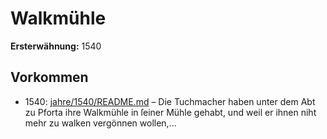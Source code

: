 # Walkmühle

**Ersterwähnung:** 1540

## Vorkommen
- 1540: [jahre/1540/README.md](../jahre/1540/README.md) – Die Tuchmacher haben unter dem Abt zu Pforta ihre
Walkmühle in ſeiner Mühle gehabt, und weil er ihnen
niht mehr zu walken vergönnen wollen,...
